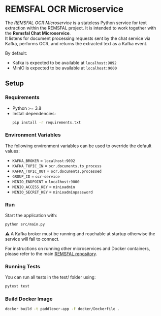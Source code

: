 # REMSFAL OCR Microservice

The _REMSFAL OCR Microservice_ is a stateless Python service for text extraction within the REMSFAL project. It is intended to work together with the **Remsfal Chat Microservice**.  
It listens for document processing requests sent by the chat service via Kafka, performs OCR, and returns the extracted text as a Kafka event.

By default:

- Kafka is expected to be available at `localhost:9092`
- MinIO is expected to be available at `localhost:9000`

## Setup

### Requirements

- Python >= 3.8
- Install dependencies:
  ```bash
  pip install -r requirements.txt
  ```

### Environment Variables

The following environment variables can be used to override the default values:

- `KAFKA_BROKER` = `localhost:9092`
- `KAFKA_TOPIC_IN` = `ocr.documents.to_process`
- `KAFKA_TOPIC_OUT` = `ocr.documents.processed`
- `GROUP_ID` = `ocr-service`
- `MINIO_ENDPOINT` = `localhost:9000`
- `MINIO_ACCESS_KEY` = `minioadmin`
- `MINIO_SECRET_KEY` = `minioadminpassword`

### Run

Start the application with:

```bash
python src/main.py
```

⚠️ A Kafka broker must be running and reachable at startup otherwise the service will fail to connect.

For instructions on running other microservices and Docker containers, please refer to the main [REMSFAL repository](https://github.com/remsfal/remsfal-backend/blob/main/README.md).

### Running Tests

You can run all tests in the test/ folder using:

```bash
pytest test
```

### Build Docker Image

```bash
docker build -t paddleocr-app -f docker/Dockerfile .
```